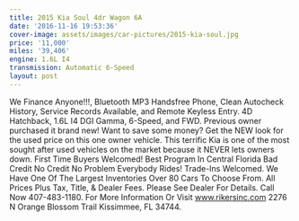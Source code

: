 ```yaml
---
title: 2015 Kia Soul 4dr Wagon 6A
date: '2016-11-16 19:53:36'
cover-image: assets/images/car-pictures/2015-kia-soul.jpg
price: '11,000'
miles: '39,406'
engine: 1.6L I4
transmission: Automatic 6-Speed
layout: post
---
```

We Finance Anyone!!!, Bluetooth MP3 Handsfree Phone, Clean Autocheck History, Service Records Available, and Remote Keyless Entry. 4D Hatchback, 1.6L I4 DGI Gamma, 6-Speed, and FWD. Previous owner purchased it brand new! Want to save some money? Get the NEW look for the used price on this one owner vehicle. This terrific Kia is one of the most sought after used vehicles on the market because it NEVER lets owners down. First Time Buyers Welcomed! Best Program In Central Florida Bad Credit No Credit No Problem Everybody Rides! Trade-Ins Welcomed. We Have One Of The Largest Inventories Over 80 Cars To Choose From. All Prices Plus Tax, Title, & Dealer Fees. Please See Dealer For Details. Call Now 407-483-1180\. For More Information Or Visit www.rikersinc.com 2276 N Orange Blossom Trail Kissimmee, FL 34744\.